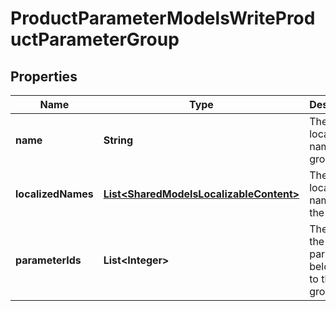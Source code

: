

# ProductParameterModelsWriteProductParameterGroup

## Properties

Name | Type | Description | Notes
------------ | ------------- | ------------- | -------------
**name** | **String** | The non-localized name of the group. |  [optional]
**localizedNames** | [**List&lt;SharedModelsLocalizableContent&gt;**](SharedModelsLocalizableContent.md) | The localized names of the group. |  [optional]
**parameterIds** | **List&lt;Integer&gt;** | The ids of the parameters belonging to this group. |  [optional]




